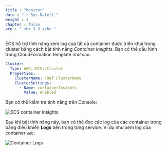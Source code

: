 ```yaml
---
title : "Monitor"
date : "`r Sys.Date()`"
weight : 3
chapter : false
pre : " <b> 3.3 </b> "
---
```


ECS hỗ trợ tính năng xem log của tất cả container được triển khai trong cluster bằng cách bật tính năng *Container Insights*. Bạn có thể cấu hình trong CloudFormation template như sau:

```yml
Cluster:
  Type: AWS::ECS::Cluster
  Properties:
    ClusterName: !Ref ClusterName
    ClusterSettings:
      - Name: containerInsights
        Value: enabled
```

Bạn có thể kiểm tra tính năng trên Console:

![ECS container insights](/images/3.7-container-insights.png)

Sau khi bật tính năng này, bạn có thể đọc các log của các container trong bảng điều khiển **Logs** bên trong từng service. Ví dụ như xem log của container `web`:

![Container Logs](/images/3.8-container-logs.png)


<!-- Kiểm tra log connect trong sidecar container -->